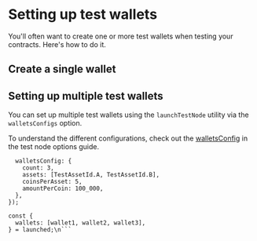 # Setting up test wallets

You'll often want to create one or more test wallets when testing your contracts. Here's how to do it.

## Create a single wallet

<!-- SNIPPET FILE ERROR: File not found '../../docs/src/guide/wallets/snippets/access.ts' -->

## Setting up multiple test wallets

You can set up multiple test wallets using the `launchTestNode` utility via the `walletsConfigs` option.

To understand the different configurations, check out the [walletsConfig](./test-node-options.md#walletsconfig) in the test node options guide.

```ts\nusing launched = await launchTestNode({
  walletsConfig: {
    count: 3,
    assets: [TestAssetId.A, TestAssetId.B],
    coinsPerAsset: 5,
    amountPerCoin: 100_000,
  },
});

const {
  wallets: [wallet1, wallet2, wallet3],
} = launched;\n```
